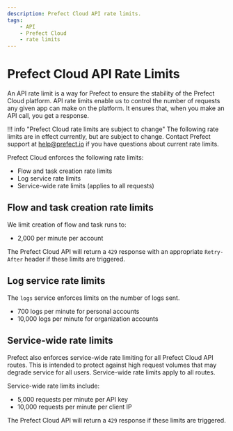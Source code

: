 ```yaml
---
description: Prefect Cloud API rate limits.
tags:
    - API
    - Prefect Cloud
    - rate limits
---
```


# Prefect Cloud API Rate Limits

An API rate limit is a way for Prefect to ensure the stability of the Prefect Cloud platform. API rate limits enable us to control the number of requests any given app can make on the platform. It ensures that, when you make an API call, you get a response.

!!! info "Prefect Cloud rate limits are subject to change"
    The following rate limits are in effect currently, but are subject to change. Contact Prefect support at [help@prefect.io](mailto:help@prefect.io) if you have questions about current rate limits.

Prefect Cloud enforces the following rate limits: 

- Flow and task creation rate limits
- Log service rate limits
- Service-wide rate limits (applies to all requests)

## Flow and task creation rate limits

We limit creation of flow and task runs to: 

- 2,000 per minute per account

The Prefect Cloud API will return a `429` response with an appropriate `Retry-After` header if these limits are triggered.

## Log service rate limits

The `logs` service enforces limits on the number of logs sent. 

- 700 logs per minute for personal accounts
- 10,000 logs per minute for organization accounts

## Service-wide rate limits

Prefect also enforces service-wide rate limiting for all Prefect Cloud API routes. This is intended to protect against high request volumes that may degrade service for all users. Service-wide rate limits apply to all routes.

Service-wide rate limits include: 

- 5,000 requests per minute per API key 
- 10,000 requests per minute per client IP

The Prefect Cloud API will return a `429` response if these limits are triggered.